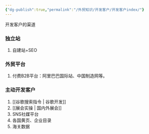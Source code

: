 ```yaml
---
{"dg-publish":true,"permalink":"/外贸知识/开发客户/开发客户index/"}
---
```


开发客户的渠道

### 独立站

1. 自建站+SEO

### 外贸平台

1. 付费B2B平台：阿里巴巴国际站、中国制造网等。

### 主动开发客户

1. [[谷歌搜索指令 \| 谷歌开发]]
2. [[展会实操 \| 国内外展会]]
4. SNS社媒平台
5. 各国黄页、企业目录
6. 海关数据